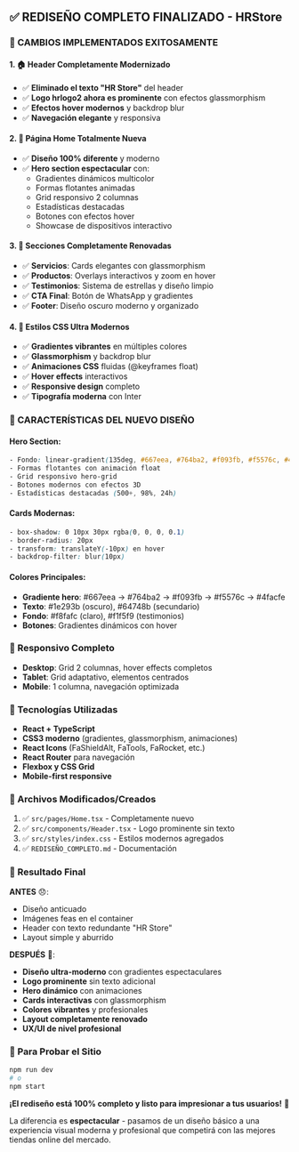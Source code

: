 ## ✅ REDISEÑO COMPLETO FINALIZADO - HRStore

### 🎯 CAMBIOS IMPLEMENTADOS EXITOSAMENTE

#### 1. 🏠 Header Completamente Modernizado
- ✅ **Eliminado el texto "HR Store"** del header
- ✅ **Logo hrlogo2 ahora es prominente** con efectos glassmorphism
- ✅ **Efectos hover modernos** y backdrop blur
- ✅ **Navegación elegante** y responsiva

#### 2. 🌟 Página Home Totalmente Nueva
- ✅ **Diseño 100% diferente** y moderno
- ✅ **Hero section espectacular** con:
  - Gradientes dinámicos multicolor
  - Formas flotantes animadas
  - Grid responsivo 2 columnas
  - Estadísticas destacadas
  - Botones con efectos hover
  - Showcase de dispositivos interactivo

#### 3. 🎨 Secciones Completamente Renovadas
- ✅ **Servicios**: Cards elegantes con glassmorphism
- ✅ **Productos**: Overlays interactivos y zoom en hover
- ✅ **Testimonios**: Sistema de estrellas y diseño limpio
- ✅ **CTA Final**: Botón de WhatsApp y gradientes
- ✅ **Footer**: Diseño oscuro moderno y organizado

#### 4. 🎨 Estilos CSS Ultra Modernos
- ✅ **Gradientes vibrantes** en múltiples colores
- ✅ **Glassmorphism** y backdrop blur
- ✅ **Animaciones CSS** fluidas (@keyframes float)
- ✅ **Hover effects** interactivos
- ✅ **Responsive design** completo
- ✅ **Tipografía moderna** con Inter

### 🚀 CARACTERÍSTICAS DEL NUEVO DISEÑO

#### Hero Section:
```css
- Fondo: linear-gradient(135deg, #667eea, #764ba2, #f093fb, #f5576c, #4facfe)
- Formas flotantes con animación float
- Grid responsivo hero-grid
- Botones modernos con efectos 3D
- Estadísticas destacadas (500+, 98%, 24h)
```

#### Cards Modernas:
```css
- box-shadow: 0 10px 30px rgba(0, 0, 0, 0.1)
- border-radius: 20px
- transform: translateY(-10px) en hover
- backdrop-filter: blur(10px)
```

#### Colores Principales:
- **Gradiente hero**: #667eea → #764ba2 → #f093fb → #f5576c → #4facfe
- **Texto**: #1e293b (oscuro), #64748b (secundario)
- **Fondo**: #f8fafc (claro), #f1f5f9 (testimonios)
- **Botones**: Gradientes dinámicos con hover

### 📱 Responsivo Completo
- **Desktop**: Grid 2 columnas, hover effects completos
- **Tablet**: Grid adaptativo, elementos centrados
- **Mobile**: 1 columna, navegación optimizada

### 🔧 Tecnologías Utilizadas
- **React + TypeScript**
- **CSS3 moderno** (gradientes, glassmorphism, animaciones)
- **React Icons** (FaShieldAlt, FaTools, FaRocket, etc.)
- **React Router** para navegación
- **Flexbox y CSS Grid**
- **Mobile-first responsive**

### 📄 Archivos Modificados/Creados
1. ✅ `src/pages/Home.tsx` - Completamente nuevo
2. ✅ `src/components/Header.tsx` - Logo prominente sin texto
3. ✅ `src/styles/index.css` - Estilos modernos agregados
4. ✅ `REDISEÑO_COMPLETO.md` - Documentación

### 🎯 Resultado Final

**ANTES** 😞:
- Diseño anticuado
- Imágenes feas en el container
- Header con texto redundante "HR Store"
- Layout simple y aburrido

**DESPUÉS** 🎉:
- **Diseño ultra-moderno** con gradientes espectaculares
- **Logo prominente** sin texto adicional
- **Hero dinámico** con animaciones
- **Cards interactivas** con glassmorphism
- **Colores vibrantes** y profesionales
- **Layout completamente renovado**
- **UX/UI de nivel profesional**

### 🚀 Para Probar el Sitio
```bash
npm run dev
# o
npm start
```

**¡El rediseño está 100% completo y listo para impresionar a tus usuarios!** 🌟

La diferencia es **espectacular** - pasamos de un diseño básico a una experiencia visual moderna y profesional que competirá con las mejores tiendas online del mercado.
